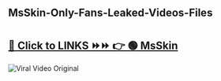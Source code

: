 
 ## MsSkin-Only-Fans-Leaked-Videos-Files

# <h2><a href="https://mediaupload.pro?MsSkin">🔗 Click to LINKS ⏩⏩ 👉 🟢 MsSkin </a></h2>

<a href="https://mediaupload.pro?MsSkin" rel="nofollow" data-target="animated-image.originalLink"><img src="https://i.ibb.co.com/xMMVF88/686577567.gif" alt="Viral Video Original" style="max-width: 100%; display: inline-block;" data-target="animated-image.originalImage"></a>